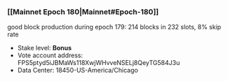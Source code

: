 ### [[Mainnet Epoch 180|Mainnet#Epoch-180]]
good block production during epoch 179: 214 blocks in 232 slots, 8% skip rate
* Stake level: **Bonus** 
* Vote account address: FPS5ptyd5iJBMaWs118XwjWHvveNSELj8QeyTG584J3u
* Data Center: 18450-US-America/Chicago